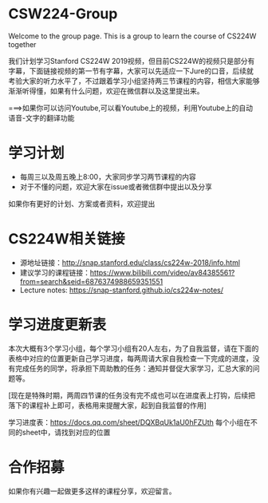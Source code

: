 # CSW224-Group
Welcome to the group page. This is a group to learn the course of CS224W together

我们计划学习Stanford CS224W 2019视频，但目前CS224W的视频只是部分有字幕，下面链接视频的第一节有字幕，大家可以先适应一下Jure的口音，后续就考验大家的听力水平了，不过跟着学习小组坚持两三节课程的内容，相信大家能够渐渐听得懂，如果有什么问题，欢迎在微信群以及这里提出来。

===>如果你可以访问Youtube,可以看Youtube上的视频，利用Youtube上的自动语音-文字的翻译功能

# 学习计划
- 每周三以及周五晚上8:00，大家同步学习两节课程的内容
- 对于不懂的问题，欢迎大家在issue或者微信群中提出以及分享

如果你有更好的计划、方案或者资料，欢迎提出

# CS224W相关链接

- 源地址链接：http://snap.stanford.edu/class/cs224w-2018/info.html
- 建议学习的课程链接：https://www.bilibili.com/video/av84385561?from=search&seid=6876374988659351551
- Lecture notes: https://snap-stanford.github.io/cs224w-notes/ 

# 学习进度更新表

本次大概有3个学习小组，每个学习小组有20人左右，为了自我监督，请在下面的表格中对应的位置更新自己学习进度，每两周请大家自我检查一下完成的进度，没有完成任务的同学，将承担下周助教的任务：通知并督促大家学习，汇总大家的问题等。

\[现在是特殊时期，两周四节课的任务没有完不成也可以在进度表上打钩，后续把落下的课程补上即可，表格用来提醒大家，起到自我监督的作用\]

学习进度表：https://docs.qq.com/sheet/DQXBqUk1aU0hFZUth
每个小组在不同的sheet中，请找到对应的位置

# 合作招募

如果你有兴趣一起做更多这样的课程分享，欢迎留言。
